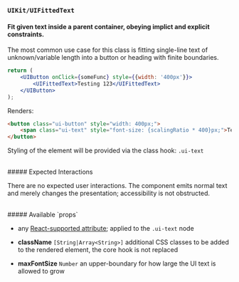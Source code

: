 ### `UIKit/UIFittedText`
#### Fit given text inside a parent container, obeying implict and explicit constraints.

The most common use case for this class is fitting single-line text of unknown/variable length into a button or heading with finite boundaries.

```jsx
return (
    <UIButton onClick={someFunc} style={{width: '400px'}}>
        <UIFittedText>Testing 123</UIFittedText>
    </UIButton>
);
```

Renders:

```html
<button class="ui-button" style="width: 400px;">
    <span class="ui-text" style="font-size: {scalingRatio * 400}px;">Testing 123</span>
</button>
```

Styling of the element will be provided via the class hook: `.ui-text`

<br />
##### Expected Interactions

There are no expected user interactions. The component emits normal text and merely changes the presentation; accessibility is not obstructed.

<br />
##### Available `props`

- any [React-supported attribute](https://facebook.github.io/react/docs/tags-and-attributes.html#html-attributes); applied to the `.ui-text` node

- **className** `[String|Array<String>]`
  additional CSS classes to be added to the rendered element, the core hook is not replaced

- **maxFontSize** `Number`
  an upper-boundary for how large the UI text is allowed to grow
